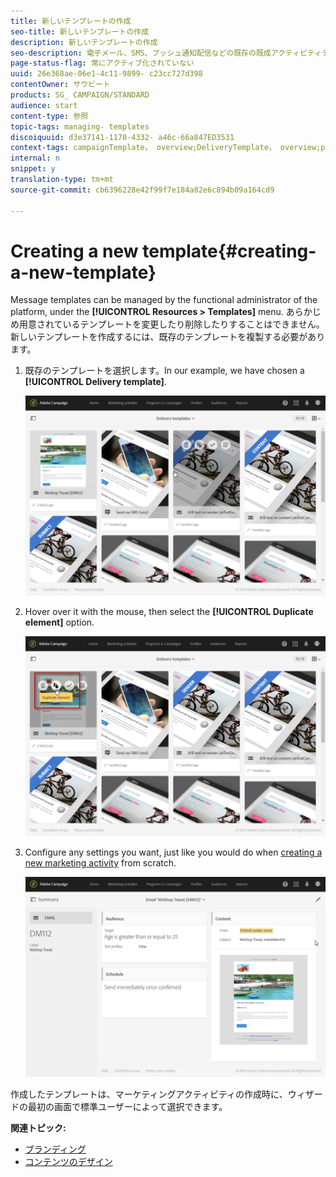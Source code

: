 ```yaml
---
title: 新しいテンプレートの作成
seo-title: 新しいテンプレートの作成
description: 新しいテンプレートの作成
seo-description: 電子メール、SMS、プッシュ通知配信などの既存の既成アクティビティテンプレートから新しいテンプレートを作成する方法について説明します。
page-status-flag: 常にアクティブ化されていない
uuid: 26e368ae-06e1-4c11-9899- c23cc727d398
contentOwner: サウビート
products: SG_ CAMPAIGN/STANDARD
audience: start
content-type: 参照
topic-tags: managing- templates
discoiquuid: d3e37141-1170-4332- a46c-66a847ED3531
context-tags: campaignTemplate， overview;DeliveryTemplate， overview;programTemplate， overview;workflowTemplate， overview;importTemplate， overview;
internal: n
snippet: y
translation-type: tm+mt
source-git-commit: cb6396228e42f99f7e184a82e6c894b09a164cd9

---
```



# Creating a new template{#creating-a-new-template}

Message templates can be managed by the functional administrator of the platform, under the **[!UICONTROL Resources > Templates]** menu. あらかじめ用意されているテンプレートを変更したり削除したりすることはできません。新しいテンプレートを作成するには、既存のテンプレートを複製する必要があります。

1. 既存のテンプレートを選択します。In our example, we have chosen a **[!UICONTROL Delivery template]**.

   ![](assets/template_2.png)

1. Hover over it with the mouse, then select the **[!UICONTROL Duplicate element]** option.

   ![](assets/template_3.png)

1. Configure any settings you want, just like you would do when [creating a new marketing activity](../../start/using/marketing-activities.md#creating-a-marketing-activity) from scratch.

   ![](assets/template_4.png)

作成したテンプレートは、マーケティングアクティビティの作成時に、ウィザードの最初の画面で標準ユーザーによって選択できます。

**関連トピック:**

* [ブランディング](../../administration/using/branding.md)
* [コンテンツのデザイン](../../designing/using/about-email-content-design.md)

